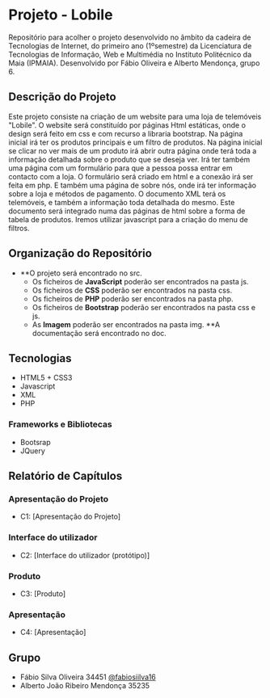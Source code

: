 # Projeto - Lobile 

Repositório para acolher o projeto desenvolvido no âmbito da cadeira de Tecnologias de Internet, do primeiro ano (1ºsemestre) da Licenciatura de Tecnologias de Informação,
Web e Multimédia no Instituto Politécnico da Maia (IPMAIA). Desenvolvido por Fábio Oliveira e Alberto Mendonça, grupo 6.

## Descrição do Projeto

Este projeto consiste na criação de um website para uma loja de telemóveis "Lobile". O website será constituído por páginas Html estáticas, onde o design será feito em css e com recurso a libraria bootstrap. Na página inicial irá ter os produtos principais e um filtro de produtos. Na página inicial se clicar no ver mais de um produto irá abrir outra página onde terá toda a informação detalhada sobre o produto que se deseja ver. Irá ter também uma página com um formulário para que a pessoa possa entrar em contacto com a loja. O formulário será criado em html e a conexão irá ser feita em php. E também uma página de sobre nós, onde irá ter informação sobre a loja e métodos de pagamento. O documento XML terá os telemóveis, e também a informação toda detalhada do mesmo. Este documento será integrado numa das páginas de html sobre a forma de tabela de produtos. Iremos utilizar javascript para a criação do menu de filtros.

## Organização do Repositório

* **O projeto será encontrado no src.
  * Os ficheiros de **JavaScript** poderão ser encontrados na pasta js.
  * Os ficheiros de **CSS** poderão ser encontrados na pasta css.
  * Os ficheiros de **PHP** poderão ser encontrados na pasta php.
  * Os ficheiros de **Bootstrap** poderão ser encontrados na pasta css e js.
  * As **Imagem** poderão ser encontrados na pasta img.
  **A documentação será encontrado no doc.

## Tecnologias

* HTML5 + CSS3
* Javascript
* XML
* PHP

### Frameworks e Bibliotecas

* Bootsrap
* JQuery

## Relatório de Capítulos

### Apresentação do Projeto
* C1: [Apresentação do Projeto]

### Interface do utilizador
* C2: [Interface do utilizador (protótipo)]

### Produto
* C3: [Produto]

### Apresentação
* C4: [Apresentação]

## Grupo
* Fábio Silva Oliveira 34451 [@fabiosiilva16](https://github.com/fabiosiilva16)
* Alberto João Ribeiro Mendonça 35235
